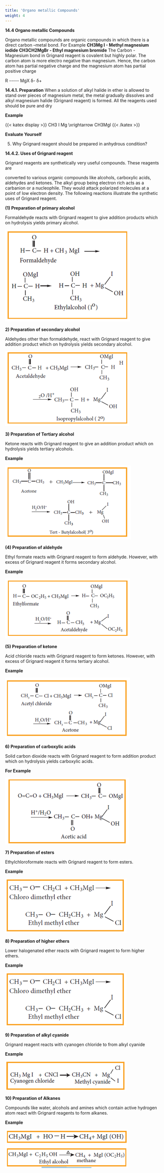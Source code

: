 ```yaml
---
title: 'Organo metallic Compounds'
weight: 4
---
```


**14.4 Organo metallic Compounds**

Organo metallic compounds are organic compounds in which there is a direct carbon –metal bond. For Example **CH3Mg I - Methyl magnesium iodide CH3CH2MgBr - Ethyl magnesium bromide** The Carbon - Magnesium bond in Grignard reagent is covalent but highly polar. The carbon atom is more electro negative than magnesium. Hence, the carbon atom has partial negative charge and the magnesium atom has partial positive charge

R ----- MgX δ- δ+

**14.4.1. Preparation** When a solution of alkyl halide in ether is allowed to stand over pieces of magnesium metal, the metal gradually dissolves and alkyl magnesium halide (Grignard reagent) is formed. All the reagents used should be pure and dry

 **Example**

{{< katex display >}}
CH3 I Mg \xrightarrow CH3MgI
{{< /katex >}}


**Evaluate Yourself**

5) Why Grignard reagent should be prepared in anhydrous condition?



**14.4.2. Uses of Grignard reagent**

Grignard reagents are synthetically very useful compounds. These reagents are  

converted to various organic compounds like alcohols, carboxylic acids, aldehydes and ketones. The alkyl group being electron rich acts as a carbanion or a nucleophile. They would attack polarized molecules at a point of low electron density. The following reactions illustrate the synthetic uses of Grignard reagent.

**(1) Preparation of primary alcohol**

Formaldehyde reacts with Grignard reagent to give addition products which on hydrolysis yields primary alcohol.

![primary alcohol](../primaryalcohol.PNG)

**2) Preparation of secondary alcohol**

Aldehydes other than formaldehyde, react with Grignard reagent to give addition product which on hydrolysis yields secondary alcohol.

![secondary alcohol](../secondaryalcohol.PNG)

**3) Preparation of Tertiary alcohol**

Ketone reacts with Grignard reagent to give an addition product which on hydrolysis yields tertiary alcohols.


**Example**

![teritary alcohol](../teritary.PNG)

**(4) Preparation of aldehyde**

Ethyl formate reacts with Grignard reagent to form aldehyde. However, with excess of Grignard reagent it forms secondary alcohol.

**Example**

![aldehyde](../aldehyde.PNG)

**(5) Preparation of ketone**

Acid chloride reacts with Grignard reagent to form ketones. However, with excess of Grignard reagent it forms tertiary alcohol.

**Example**

![ketone](../ketone.PNG)

**6) Preparation of carboxylic acids**

Solid carbon dioxide reacts with Grignard reagent to form addition product which on hydrolysis yields carboxylic acids.  

**For Example**

![carboxylic](../carboxylic.PNG)

**7) Preparation of esters**

Ethylchloroformate reacts with Grignard reagent to form esters.

**Example**

![esteres](../etheres.PNG)

**8) Preparation of higher ethers**

Lower halogenated ether reacts with Grignard reagent to form higher ethers.

**Example**

![etheres](../etheres.PNG)

**9) Preparation of alkyl cyanide**

Grignard reagent reacts with cyanogen chloride to from alkyl cyanide

**Example**

![cyanide](../cyanide.PNG)


**10) Preparation of Alkanes**

Compounds like water, alcohols and amines which contain active hydrogen atom react with Grignard reagents to form alkanes.

**Example**

![alkanes](../alkanes1.PNG)